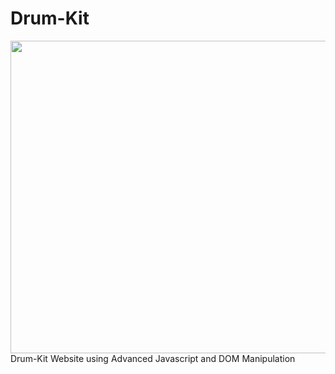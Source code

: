 # Drum-Kit
<image src="https://github.com/AkankshaGaonkar/Drum-Kit/blob/main/Screenshot.png" height="500px" width="900px">
Drum-Kit Website using Advanced Javascript and DOM Manipulation
